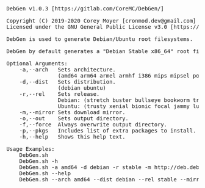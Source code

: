 <pre>
DebGen v1.0.3 [https://gitlab.com/CoreMC/DebGen/]

Copyright (C) 2019-2020 Corey Moyer [cronmod.dev@gmail.com]
Licensed under the GNU General Public License v3.0 [https://www.gnu.org/licenses/gpl-3.0.txt]

DebGen is used to generate Debian/Ubuntu root filesystems.

DebGen by default generates a "Debian Stable x86_64" root filesystem.

Optional Arguments:
	-a,--arch	Sets architecture.
				(amd64 arm64 armel armhf i386 mips mipsel powerpc powerpcspe ppc64el s390x)
	-d,--dist	Sets distribution.
				(debian ubuntu)
	-r,--rel	Sets release.
				Debian: (stretch buster bullseye bookworm trixie sid oldstable stable testing unstable)
				Ubuntu: (trusty xenial bionic focal jammy lunar mantic)
	-m,--mirror	Sets download mirror.
	-o,--out	Sets output directory.
	-f,--force	Always overwrite output directory.
	-p,--pkgs	Includes list of extra packages to install.
	-h,--help	Shows this help text.

Usage Examples:
	DebGen.sh
	DebGen.sh -h
	DebGen.sh -a amd64 -d debian -r stable -m http://deb.debian.org/debian -o OUTPUT -f -p pkgs.list
	DebGen.sh --help
	DebGen.sh --arch amd64 --dist debian --rel stable --mirror http://deb.debian.org/debian --out OUTPUT --force --pkgs pkgs.list
</pre>
